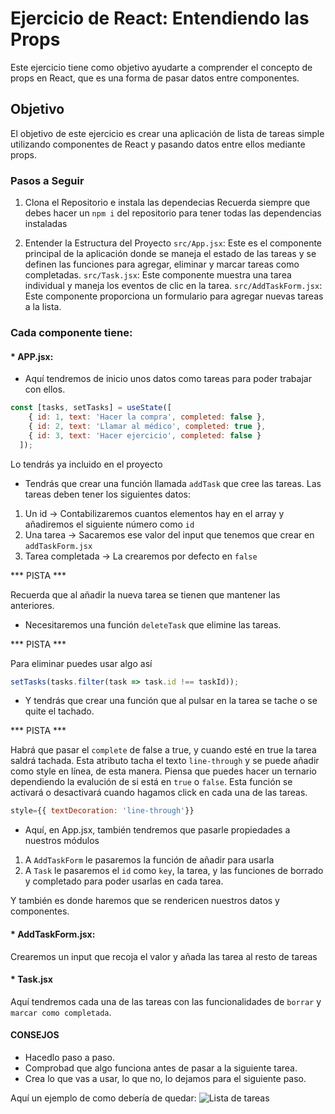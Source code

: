 # Ejercicio de React: Entendiendo las Props
Este ejercicio tiene como objetivo ayudarte a comprender el concepto de props en React, que es una forma de pasar datos entre componentes.

## Objetivo
El objetivo de este ejercicio es crear una aplicación de lista de tareas simple utilizando componentes de React y pasando datos entre ellos mediante props.

### Pasos a Seguir
1. Clona el Repositorio e instala las dependecias
Recuerda siempre que debes hacer un `npm i` del repositorio para tener todas las dependencias instaladas


2. Entender la Estructura del Proyecto
`src/App.jsx`: Este es el componente principal de la aplicación donde se maneja el estado de las tareas y se definen las funciones para agregar, eliminar y marcar tareas como completadas.
`src/Task.jsx`: Este componente muestra una tarea individual y maneja los eventos de clic en la tarea.
`src/AddTaskForm.jsx`: Este componente proporciona un formulario para agregar nuevas tareas a la lista.

### Cada componente tiene:

#### * APP.jsx:
- Aquí tendremos de inicio unos datos como tareas para poder trabajar con ellos.

```js
const [tasks, setTasks] = useState([
    { id: 1, text: 'Hacer la compra', completed: false },
    { id: 2, text: 'Llamar al médico', completed: true },
    { id: 3, text: 'Hacer ejercicio', completed: false }
  ]);
```
Lo tendrás ya incluido en el proyecto

- Tendrás que crear una función llamada `addTask` que cree las tareas. Las tareas deben tener los siguientes datos:
1. Un id -> Contabilizaremos cuantos elementos hay en el array y añadiremos el siguiente número como `id`
2. Una tarea -> Sacaremos ese valor del input que tenemos que crear en `addTaskForm.jsx`
3. Tarea completada -> La crearemos por defecto en `false`

*** PISTA *** 

Recuerda que al añadir la nueva tarea se tienen que mantener las anteriores.

- Necesitaremos una función `deleteTask` que elimine las tareas.

*** PISTA *** 

Para eliminar puedes usar algo así
```js
setTasks(tasks.filter(task => task.id !== taskId));
```

- Y tendrás que crear una función que al pulsar en la tarea se tache o se quite el tachado.

*** PISTA ***

Habrá que pasar el `complete` de false a true, y cuando esté en true la tarea saldrá tachada. Esta atributo tacha el texto `line-through` y se puede añadir como style en línea, de esta manera. Piensa que puedes hacer un ternario dependiendo la evalución de si está en `true` o `false`.
Esta función se activará o desactivará cuando hagamos click en cada una de las tareas. 

```js
style={{ textDecoration: 'line-through'}}
```

- Aquí, en App.jsx, también tendremos que pasarle propiedades a nuestros módulos
1. A `AddTaskForm` le pasaremos la función de añadir para usarla
2. A `Task` le pasaremos el `id` como `key`, la tarea, y las funciones de borrado y completado para poder usarlas en cada tarea.

Y también es donde haremos que se rendericen nuestros datos y componentes.

            
#### * AddTaskForm.jsx:
Crearemos un input que recoja el valor y añada las tarea al resto de tareas

#### * Task.jsx
Aquí tendremos cada una de las tareas con las funcionalidades de `borrar` y `marcar como completada`. 

#### CONSEJOS
- Hacedlo paso a paso.
- Comprobad que algo funciona antes de pasar a la siguiente tarea.
- Crea lo que vas a usar, lo que no, lo dejamos para el siguiente paso.

Aquí un ejemplo de como debería de quedar:
![Lista de tareas](./src/assets/listadetareas.png)






